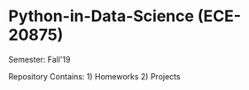 # Python-in-Data-Science (ECE-20875)

Semester: Fall'19 

Repository Contains: 
                      1) Homeworks
                      2) Projects
